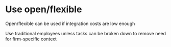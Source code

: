 # Use open/flexible

Open/flexible can be used if integration costs are low enough

Use traditional employees unless tasks can be broken down to remove need for firm-specific context